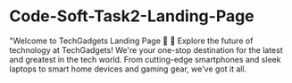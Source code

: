 # Code-Soft-Task2-Landing-Page
 "Welcome to TechGadgets Landing Page 🚀  🔌 Explore the future of technology at TechGadgets! We're your one-stop destination for the latest and greatest in the tech world. From cutting-edge smartphones and sleek laptops to smart home devices and gaming gear, we've got it all.
